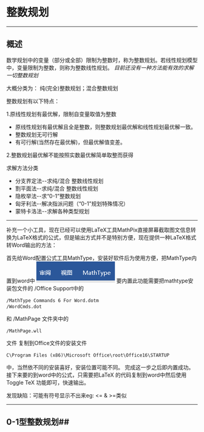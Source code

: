 # 整数规划 #
---
## 概述 ##
数学规划中的变量（部分或全部）限制为整数时，称为整数规划。若线性规划模型中，变量限制为整数，则称为整数线性规划。
*目前还没有一种方法能有效的求解一切整数规划*

大概分类为： 纯(完全)整数规划；混合整数规划

整数规划有以下特点：
 
1.原线性规划有最优解，限制自变量取值为整数
 - 原线性规划有最优解且全是整数，则整数规划最优解和线性规划最优解一致。
 - 整数规划无可行解
 - 有可行解(当然存在最优解)，但最优解值变差。

2.整数规划最优解不能按照实数最优解简单取整而获得

求解方法分类
 - 分支界定法--求纯/混合 整数线性规划
 - 割平面法--求纯/混合 整数线性规划
 - 隐枚举法--求“0-1”整数规划
 - 匈牙利法--解决指派问题（“0-1”规划特殊情况）
 - 蒙特卡洛法--求解各种类型规划
 
----
补充一个小工具，现在已经可以使用LaTeX工具MathPix直接屏幕截取图文信息转换为LaTeX格式的公式，但是输出方式并不是特别方便，现在提供一种LaTeX格式转Word输出的方法：

首先给Word配置公式工具MathType，安装好软件后为使用方便，把MathType内置到word中
![完成后效果示例](/img/math/mathtype.png)
要内置此功能需要把mathtype安装包文件的 /Office Support中的

	/MathType Commands 6 For Word.dotm
	/WordCmds.dot

和 /MathPage 文件夹中的 

	/MathPage.wll

文件 复制到Office文件的安装文件

	C\Program Files (x86)\Microsoft Office\root\Office16\STARTUP

中，当然依不同的安装喜好，安装位置可能不同。
完成这一步之后即内置成功。
接下来要的到word中的公式，只需要把LaTeX 的代码复制到word中然后使用Toggle TeX 功能即可，快速输出。

发现缺陷：可能有符号显示不出来eg: <= & >=类似

---
## 0-1型整数规划##
	
